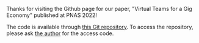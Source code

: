 Thanks for visiting the Github page for our paper, "Virtual Teams for a Gig Economy" published at PNAS 2022! 

The code is available through [this Git repository](https://github.com/zxhui0/PNAS_2022_code). To access the repository, please ask [the author](mailto:tengye@umn.edu) for the access code. 
